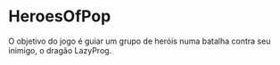 # HeroesOfPop
 O objetivo do jogo é guiar um grupo de heróis numa batalha contra seu inimigo, o dragão LazyProg.
